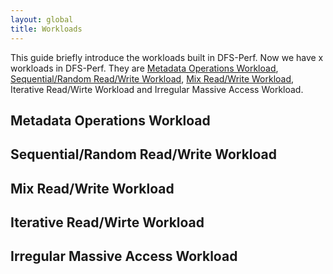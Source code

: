 ```yaml
---
layout: global
title: Workloads
---
```


This guide briefly introduce the workloads built in DFS-Perf. Now we have x workloads in DFS-Perf. They are [Metadata Operations Workload](Workloads.html#metadata-operations-workload), [Sequential/Random Read/Write Workload](Workloads.html#sequential/random-read/write-workload), [Mix Read/Write Workload](Workloads.html#mix-read-write-workload), Iterative Read/Wirte Workload and Irregular Massive Access Workload.

## Metadata Operations Workload


## Sequential/Random Read/Write Workload


## Mix Read/Write Workload


## Iterative Read/Wirte Workload


## Irregular Massive Access Workload


